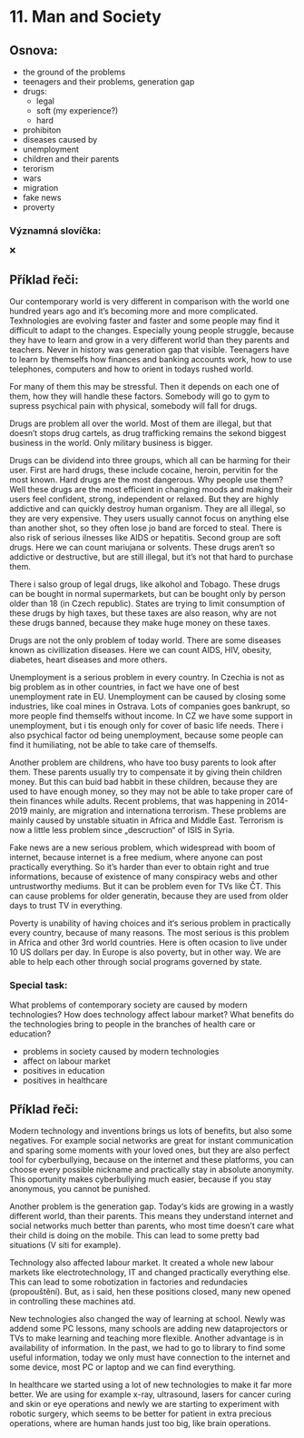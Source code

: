 # 11. Man and Society

## Osnova:

* the ground of the problems
* teenagers and their problems, generation gap
* drugs:
  * legal
  * soft    (my experience?)
  * hard 
* prohibiton
* diseases caused by
* unemployment
* children and their parents
* terorism
* wars
* migration
* fake news
* proverty
  
### Významná slovíčka:
❌

## Příklad řeči:
Our contemporary world is very different in comparison with the world one hundred years ago and it’s becoming more and more complicated. Texhnologies are evolving faster and faster and some people may find it difficult to adapt to the changes. Especially young people struggle, because they have to learn and grow in a very different world than they parents and teachers. Never in history was generation gap that visible. Teenagers have to learn by themselfs how finances and banking accounts work, how to use telephones, computers and how to orient in todays rushed world.

For many of them this may be stressful. Then it depends on each one of them, how they will handle these factors. Somebody will go to gym to supress psychical pain with physical, somebody will fall for drugs.

Drugs are problem all over the world. Most of them are illegal, but that doesn’t stops drug cartels, as drug trafficking remains the sekond biggest business in the world. Only military business is bigger.

Drugs can be dividend into three groups, which all can be harming for their user. First are hard drugs, these include cocaine, heroin, pervitin for the most known. Hard drugs are the most dangerous. Why people use them? Well these drugs are the most efficient in changing moods and making their users feel confident, strong, independent or relaxed. But they are highly addictive and can quickly destroy human organism. They are all illegal, so they are very expensive. They users usually cannot focus on anything else than another shot, so they often lose jo band are forced to steal. There is also risk of serious ilnesses like AIDS or hepatitis.
Second group are soft drugs. Here we can count mariujana or solvents. These drugs aren‘t so addictive or destructive, but are still illegal, but it’s not that hard to purchase them.

There i salso group of legal drugs, like alkohol and Tobago. These drugs can be bought in normal supermarkets, but can be bought only by person older than 18 (in Czech republic). States are trying to limit consumption of these drugs by high taxes, but these taxes are also reason, why are not these drugs banned, because they make huge money on these taxes.

Drugs are not the only problem of today world. There are some diseases known as civillization diseases. Here we can count AIDS, HIV, obesity, diabetes, heart diseases and more others.

Unemployment is a serious problem in every country. In Czechia is not as big problem as in other countries, in fact we have one of best unemployment rate in EU. Unemployment can be caused by closing some industries, like coal mines in Ostrava. Lots of companies goes bankrupt, so more people find themselfs without income. In CZ we have some support in unemployment, but i tis enough only for cover of basic life needs. There i also psychical factor od being unemployment, because some people can find it humiliating, not be able to take care of themselfs.

Another problem are childrens, who have too busy parents to look after them. These parents usually try to compensate it by giving thein children money. But this can buid bad habbit in these children, because they are used to have enough money, so they may not be able to take proper care of thein finances while adults.
Recent problems, that was happening in 2014-2019 mainly, are migration and internationa terrorism. These problems are mainly caused by unstable situatin in Africa and Middle East. Terrorism is now a little less problem since „descruction“ of ISIS in Syria.

Fake news are a new serious problem, which widespread with boom of internet, because internet is a free medium, where anyone can post practically everything. So it’s harder than ever to obtain right and true informations, because of existence of many conspiracy webs and other untrustworthy mediums. But it can be problem even for TVs like ČT. This can cause problems for older generatin, because they are used from older days to trust TV in everything.

Poverty is unability of having choices and it‘s serious problem in practically every country, because of many reasons. The most serious is this problem in Africa and other 3rd world countries. Here is often ocasion to live under 10 US dollars per day. In Europe is also poverty, but in other way. We are able to help each other through social programs governed by state.



### Special task:
What problems of contemporary society are caused by modern technologies? How does technology affect labour market? What benefits do the technologies bring to people in the branches of health care or education?

* problems in society caused by modern technologies
* affect on labour market
* positives in education
* positives in healthcare

## Příklad řeči: 
Modern technology and inventions brings us lots of benefits, but also some negatives. For example social networks are great for instant communication and sparing some moments with your loved ones, but they are also perfect tool for cyberbullying, because on the internet and these platforms, you can choose every possible nickname and practically stay in absolute anonymity. This oportunity makes cyberbullying much easier, because if you stay anonymous, you cannot be punished.

Another problem is the generation gap. Today‘s kids are growing in a wastly different world, than their parents. This means they understand internet and social networks much better than parents, who most time doesn’t care what their child is doing on the mobile. This can lead to some pretty bad situations (V síti for example).

Technology also affected labour market. It created a whole new labour markets like electrotechnology, IT and changed practically everything else. This can lead to some robotization in factories and redundacies (propouštění). But, as i said, hen these positions closed, many new opened in controlling these machines atd.

New technologies also changed the way of learning at school. Newly was addend some PC lessons, many schools are adding new dataprojectors or TVs to make learning and teaching more flexible. Another advantage is in availability of information. In the past, we had to go to library to find some useful information, today we only must have connection to the internet and some device, most PC or laptop and we can find everything.

In healthcare we started using a lot of new technologies to make it far more better. We are using for example x-ray, ultrasound, lasers for cancer curing and skin or eye operations and newly we are starting to experiment with robotic surgery, which seems to be better for patient in extra precious operations, where are human hands just too big, like brain operations.

